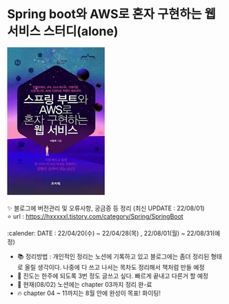 # Spring boot와 AWS로 혼자 구현하는 웹서비스 스터디(alone)<br>
![img.png](img.png)<br>
<br>
:sparkles: 블로그에 버전관리 및 오류사항, 궁금증 등 정리 (최신 UPDATE : 22/08/01) <br>
:star: url : https://hxxxxxl.tistory.com/category/Spring/SpringBoot

:calender: DATE : 22/04/20(수) ~ 22/04/28(목) , 22/08/01(월) ~ 22/08/31(예정)


- :books: 정리방법 : 개인적인 정리는 노션에 기록하고 있고 블로그에는 좀더 정리된 형태로 올릴 생각이다. 
나중에 다 쓰고 나서는 목차도 정리해서 책처럼 만들 예정
- :dart: 진도는 한주에 되도록 3번 정도 글쓰고 싶다. 빠르게 끝내고 다른거 할 예정
- :speech_balloon: 현재(08/02) 노션에는 chapter 03까지 정리 완-료
- :fire: chapter 04 ~ 11까지는 8월 안에 완성이 목표! 화이팅!
